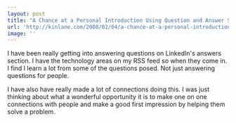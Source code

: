 ```yaml
---
layout: post
title: "A Chance at a Personal Introduction Using Question and Answer Sites"
url: 'http://kinlane.com/2008/02/04/a-chance-at-a-personal-introduction-using-question-and-answer-sites/'
image: ''
---
```


I have been really getting into answering questions on LinkedIn's answers section. I have the technology areas on my RSS feed so when they come in. I find I learn a lot from some of the questions posed. Not just answering questions for people.

I have also have really made a lot of connections doing this. I was just thinking about what a wonderful opportunity it is to make one on one connections with people and make a good first impression by helping them solve a problem.